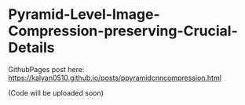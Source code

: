 # Pyramid-Level-Image-Compression-preserving-Crucial-Details
GithubPages post here: https://kalyan0510.github.io/posts/ppyramidcnncompression.html

(Code will be uploaded soon)
